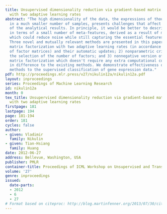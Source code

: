 ```yaml
---
title: Unsupervised dimensionality reduction via gradient-based matrix factorization
  with two adaptive learning rates
abstract: "The high dimensionality of the data, the expressions of thousands of features
  in a much smaller number of samples, presents challenges that affect applicability
  of the analytical results. In principle, it would be better to describe the data
  in terms of a small number of meta-features, derived as a result of matrix factorization,
  which could reduce noise while still capturing the essential features of the data.
  Three novel and mutually relevant methods are presented in this paper: 1) gradient-based
  matrix factorization with two adaptive learning rates (in accordance with the number
  of factor matrices) and their automatic updates; 2) nonparametric criterion for
  the selection of the number of factors; and 3) nonnegative version of the gradient-based
  matrix factorization which doesn't require any extra computational costs
  in difference to the existing methods. We demonstrate effectiveness of the proposed
  methods to the supervised classification of gene expression data."
pdf: http://proceedings.mlr.press/v27/nikulin12a/nikulin12a.pdf
layout: inproceedings
series: Proceedings of Machine Learning Research
id: nikulin12a
month: 0
tex_title: Unsupervised dimensionality reduction via gradient-based matrix factorization
  with two adaptive learning rates
firstpage: 181
lastpage: 194
page: 181-194
order: 181
cycles: false
author:
- given: Vladimir
  family: Nikulin
- given: Tian-Hsiang
  family: Huang
date: 2012-06-27
address: Bellevue, Washington, USA
publisher: PMLR
container-title: Proceedings of ICML Workshop on Unsupervised and Transfer Learning
volume: '27'
genre: inproceedings
issued:
  date-parts:
  - 2012
  - 6
  - 27
# Format based on citeproc: http://blog.martinfenner.org/2013/07/30/citeproc-yaml-for-bibliographies/
---
```

